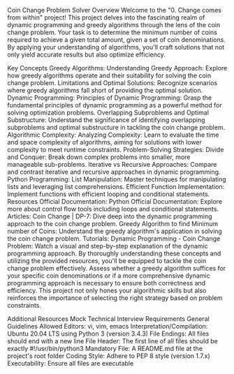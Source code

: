 Coin Change Problem Solver
Overview
Welcome to the "0. Change comes from within" project! This project delves into the fascinating realm of dynamic programming and greedy algorithms through the lens of the coin change problem. Your task is to determine the minimum number of coins required to achieve a given total amount, given a set of coin denominations. By applying your understanding of algorithms, you'll craft solutions that not only yield accurate results but also optimize efficiency.

Key Concepts
Greedy Algorithms:
Understanding Greedy Approach: Explore how greedy algorithms operate and their suitability for solving the coin change problem.
Limitations and Optimal Solutions: Recognize scenarios where greedy algorithms fall short of providing the optimal solution.
Dynamic Programming:
Principles of Dynamic Programming: Grasp the fundamental principles of dynamic programming as a powerful method for solving optimization problems.
Overlapping Subproblems and Optimal Substructure: Understand the significance of identifying overlapping subproblems and optimal substructure in tackling the coin change problem.
Algorithmic Complexity:
Analyzing Complexity: Learn to evaluate the time and space complexity of algorithms, aiming for solutions with lower complexity to meet runtime constraints.
Problem-Solving Strategies:
Divide and Conquer: Break down complex problems into smaller, more manageable sub-problems.
Iterative vs Recursive Approaches: Compare and contrast iterative and recursive approaches in dynamic programming.
Python Programming:
List Manipulation: Master techniques for manipulating lists and leveraging list comprehensions.
Efficient Function Implementation: Implement functions with efficient looping and conditional statements.
Resources
Official Documentation:
Python Official Documentation: Explore more about control flow tools including loops and conditional statements.
Articles:
Coin Change | DP-7: Dive deep into the dynamic programming approach to the coin change problem.
Greedy Algorithm to find Minimum number of Coins: Understand the greedy algorithm's application in solving the coin change problem.
Tutorials:
Dynamic Programming - Coin Change Problem: Watch a visual and step-by-step explanation of the dynamic programming approach.
By thoroughly understanding these concepts and utilizing the provided resources, you'll be equipped to tackle the coin change problem effectively. Assess whether a greedy algorithm suffices for your specific coin denominations or if a more comprehensive dynamic programming approach is necessary to ensure both correctness and efficiency. This project not only hones your algorithmic skills but also reinforces the importance of selecting the right strategy based on problem constraints.

Additional Resources
Mock Technical Interview
Requirements
General Guidelines
Allowed Editors: vi, vim, emacs
Interpretation/Compilation: Ubuntu 20.04 LTS using Python 3 (version 3.4.3)
File Endings: All files should end with a new line
File Header: The first line of all files should be exactly #!/usr/bin/python3
Mandatory File: A README.md file at the project's root folder
Coding Style: Adhere to PEP 8 style (version 1.7.x)
Executability: Ensure all files are executable